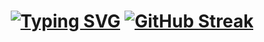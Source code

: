 <h1 align="center">
  <a href="https://git.io/typing-svg"><img src="https://readme-typing-svg.herokuapp.com?font=Fira+Code&weight=900&size=25&pause=1000&color=53F74C&center=true&vCenter=true&random=true&width=435&lines=sio0xdev" alt="Typing SVG" /></a>
  <a href="https://git.io/streak-stats"><img src="https://github-readme-streak-stats.herokuapp.com?user=sio0xdev&theme=shadow-green&locale=ru" alt="GitHub Streak" /></a>
</h1>

